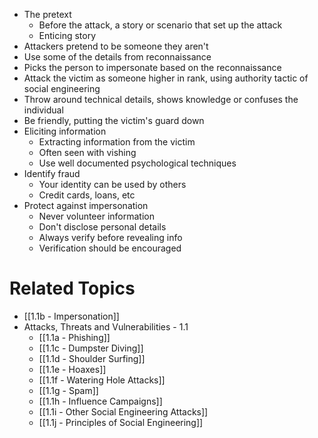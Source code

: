 - The pretext
	-  Before the attack, a story or scenario that set up the attack
	- Enticing story
- Attackers pretend to be someone they aren't
- Use some of the details from reconnaissance
- Picks the person to impersonate based on the reconnaissance
- Attack the victim as someone higher in rank, using authority tactic of social engineering
- Throw around technical details, shows knowledge or confuses the individual
- Be friendly, putting the victim's guard down
- Eliciting information
	- Extracting information from the victim
	- Often seen with vishing
	- Use well documented psychological techniques
- Identify fraud
	- Your identity can be used by others
	- Credit cards, loans, etc
- Protect against impersonation
	- Never volunteer information
	- Don't disclose personal details
	- Always verify before revealing info
	- Verification should be encouraged

# Related Topics
- [[1.1b - Impersonation]]
- Attacks, Threats and Vulnerabilities - 1.1
	- [[1.1a - Phishing]]
	- [[1.1c - Dumpster Diving]]
	- [[1.1d - Shoulder Surfing]]
	- [[1.1e - Hoaxes]]
	- [[1.1f - Watering Hole Attacks]]
	- [[1.1g - Spam]]
	- [[1.1h - Influence Campaigns]]
	- [[1.1i - Other Social Engineering Attacks]]
	- [[1.1j - Principles of Social Engineering]]
